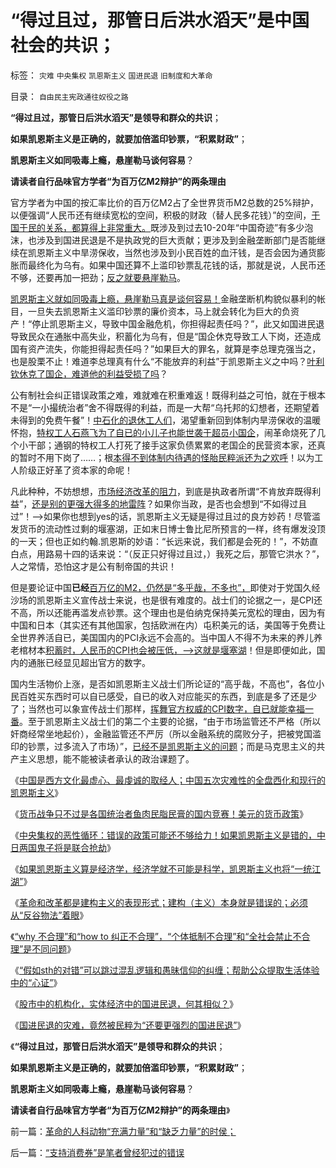 # “得过且过，那管日后洪水滔天”是中国社会的共识；

标签： `灾难` `中央集权` `凯恩斯主义` `国进民退` `旧制度和大革命` 

目录： `自由民主宪政通往奴役之路`

**“得过且过，那管日后洪水滔天”是领导和群众的共识**；

**如果凯恩斯主义是正确的，就要加倍滥印钞票，“积累财政”**；

**凯恩斯主义如同吸毒上瘾，悬崖勒马谈何容易**？

**请读者自行品味官方学者“为百万亿M2辩护”的两条理由**

官方学者为中国的按汇率比价的百万亿M2占了全世界货币M2总数的25%辩护，以便强调“人民币还有继续宽松的空间，积极的财政（替人民多花钱）”的空间，[于国于民的关系，都算得上非常重大。](../../../2012/5/27/三驾马车没有拉动过增长,“唱衰中国”的可能是真相.md)既涉及到过去10-20年“中国奇迹”有多少泡沫，也涉及到国进民退是不是执政党的巨大贡献；更涉及到金融垄断部门是否能继续在凯恩斯主义中旱涝保收，当然也涉及到小民百姓的血汗钱，是否会因为通货膨胀而最终化为乌有。如果中国还算不上滥印钞票乱花钱的话，那就是说，人民币还不够，还要再加一把劲；[反之就要悬崖勒马](../../../2013/4/6/中央集权的恶性循环：错误的政策可能还不够给力！.md)。

[凯恩斯主义就如同吸毒上瘾，悬崖勒马真是谈何容易！](../../../2012/3/14/总理要禁毒，机构毒瘾大发作！.md)金融垄断机构貌似暴利的帐目，一旦失去凯恩斯主义滥印钞票的廉价资本，马上就会转化为巨大的负资产！“停止凯恩斯主义，导致中国金融危机，你担得起责任吗？”，此又如国进民退导致民众在通胀中高失业，积蓄化为乌有，但是“国企休克导致工人下岗，还造成国有资产流失，你能担得起责任吗？”如果巨大的罪名，就算是李总理克强当之，也是股栗不止！难道李总理真有什么“不能放弃的利益”于凯恩斯主义之中吗？[叶利钦休克了国企，难道他的利益受损了吗](../../../2011/2/11/边际退出成本和休克疗法.md)？

公有制社会纠正错误政策之难，难就难在积重难返！既得利益之可怕，就在于根本不是“一小撮统治者”舍不得既得的利益，而是一大帮“乌托邦的幻想者，还期望着未得到的免费午餐”！[中石化的退休工人们](../../../2013/4/9/民粹炒作“中石化退休活不下去”.md)，渴望重新回到体制内旱涝保收的温暖怀抱，[特权工人石燕飞为了自已的小儿子也能世袭于超员小国企](../../../2012/8/31/让民主滚开！特权工人阶级不答应！.md)，闹革命烧死了几个小干部；通钢的特权工人打死了接手这家负债累累的老国企的民营资本家，还真的暂时不用下岗了……；根[本得不到体制内待遇的怪胎民粹派还为之欢呼](../../../2010/10/21/民主斗士的民主素质太差了.md)！以为工人阶级正好革了资本家的命呢！

凡此种种，不妨想想，[市场经济改革的阻力](../../../2010/2/12/国企产权改革的两个步骤.md)，到底是执政者所谓“不肯放弃既得利益”，[还是别的更强大得多的地雷阵](../../../2009/8/11/改革攻坚的雷区，坚在那里？危险在那里？.md)？如果你当政，是否也会想到“不如得过且过”！——>如果你也想到yes的话，凯恩斯主义无疑是得过且过的良方妙药！尽管滥发货币的流动性过剩的堰塞湖，正如末日博士鲁比尼所预言的一样，终有爆发没顶的一天；但也正如约翰.凯恩斯的妙语：“长远来说，我们都是会死的！”，不妨直白点，用路易十四的话来说：“（反正只好得过且过，）我死之后，那管它洪水？”，人之常情，恐怕这才是公有制帝国的共识！

但是要论证中国**已经**[百万亿的M2，仍然是“多乎哉，不多也”，](../../../2013/3/14/用M1定义否定M2超发，纵比横比的错乱，人民币，白银，民国法币.md)即使对于党国久经沙场的凯恩斯主义宣传战士来说，也是很有难度的。战士们的论据之一，是CPI还不高，所以还能再滥发点钞票。这个理由也是伯纳克保持美元宽松的理由，因为有中国和日本（其实还有其他国家，包括欧洲在内）屯积美元的话，美国等于免费让全世界养活自已，美国国内的PCI永远不会高的。当中国人不得不为未来的养儿养老棺材本[积蓄时，人民币的CPI也会被压低，——>这就是堰塞湖](../../../2012/11/4/货币的信用从那里业？流动性陷阱，储蓄，准备金，和凯恩斯主义.md)！但是即便如此，国内的通胀已经显见超出官方的数字。

国内生活物价上涨，是否如凯恩斯主义战士们所论证的“高乎哉，不高也”，各位小民百姓买东西时可以自已感受，自已的收入对应能买的东西，到底是多了还是少了；当然也可以象宣传战士们那样，[挥舞官方权威的CPI数字，自已就能幸福一番](../../../2012/6/30/科学派替代“君权神授”的宗教信仰；.md)。至于凯恩斯主义战士们的第二个主要的论据，“由于市场监管还不严格（所以奸商经常坐地起价），金融监管还不严厉（所以金融系统的腐败分子，把被党国滥印的钞票，过多流入了市场）”，[已经不是凯恩斯主义的问题](../../../2013/4/6/凯恩斯主义只手遮天！灾难的黑暗才刚刚开始！.md)；而是马克思主义的共产主义思想，能不能被读者承认的政治课题了。

《[中国是西方文化最虚心、最虔诚的取经人；中国五次灾难性的全盘西化和现行的凯恩斯主义](../../../2013/4/3/中国是西方文化最狂热的取经人，五次灾难性的全盘西化.md)》

《[货币战争只不过是各国统治者鱼肉民脂民膏的国内竞赛！美元的货币政策](http://blog.sina.com.cn/s/articlelist_1630286790_0_1.html)》

《[中央集权的恶性循环：错误的政策可能还不够给力！如果凯恩斯主义是错的，中日两国鬼子将是联合抢劫](../../../2013/4/6/中央集权的恶性循环：错误的政策可能还不够给力！.md)》

《[如果凯恩斯主义算是经济学，经济学就不可能是科学，凯恩斯主义也将“一统江湖”](../../../2013/4/6/凯恩斯主义已经成为国际性特殊利益集团.md)》

《[革命和改革都是建构主义的表现形式；建构（主义）本身就是错误的；必须从“反谷物法”着眼](../../../2013/4/7/“革命推翻凯恩斯主义”的建构误区.md)》

《[“why
不合理”和“how to 纠正不合理”，“个体抵制不合理”和“全社会禁止不合理”是不同问题](../../../2013/4/7/预设革命前提的混帐“why&nbsp;&amp;&nbsp;HowTo”成为混蛋的Nuts：.md)》

《[“假如sth的对错”可以跳过混乱逻辑和愚昧信仰的纠缠；帮助公众提取生活体验中的“心证”](../../../2013/4/7/假如扔开真理问假如……将是何等样的灾难？！.md)》

《[股市中的机构化，实体经济中的国进民退，何其相似？](../../../2013/4/8/股市中的机构化，实体经济中的国进民退，何其相似？.md)》

《[国进民退的灾难，竟然被民粹为“还要更强烈的国进民退”](../../../2013/4/9/民粹炒作“中石化退休活不下去”.md)》

《**“得过且过，那管日后洪水滔天”是领导和群众的共识**；

**如果凯恩斯主义是正确的，就要加倍滥印钞票，“积累财政”**；

**凯恩斯主义如同吸毒上瘾，悬崖勒马谈何容易**？

**请读者自行品味官方学者“为百万亿M2辩护”的两条理由**》



前一篇：[革命的人科动物“充满力量”和“缺乏力量”的时侯；](../../../2013/4/9/革命的人科动物“充满力量”和“缺乏力量”的时侯；.md)

后一篇：[“支持消费券”是笔者曾经犯过的错误](../../../2013/4/10/“支持消费券”是笔者曾经犯过的错误.md)